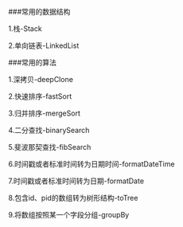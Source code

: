 ###常用的数据结构

1.栈-Stack

2.单向链表-LinkedList

###常用的算法

1.深拷贝-deepClone

2.快速排序-fastSort

3.归并排序-mergeSort

4.二分查找-binarySearch

5.斐波那契查找-fibSearch

6.时间戳或者标准时间转为日期时间-formatDateTime

7.时间戳或者标准时间转为日期-formatDate

8.包含id、pid的数组转为树形结构-toTree

9.将数组按照某一个字段分组-groupBy
